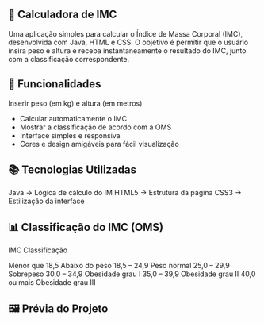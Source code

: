 ## 📏 Calculadora de IMC
Uma aplicação simples para calcular o Índice de Massa Corporal (IMC), desenvolvida com Java, HTML e CSS.
O objetivo é permitir que o usuário insira peso e altura e receba instantaneamente o resultado do IMC, junto com a classificação correspondente.

## 🚀 Funcionalidades
Inserir peso (em kg) e altura (em metros)

- Calcular automaticamente o IMC
- Mostrar a classificação de acordo com a OMS
- Interface simples e responsiva
- Cores e design amigáveis para fácil visualização

## 📚 Tecnologias Utilizadas

Java → Lógica de cálculo do IM
HTML5 → Estrutura da página
CSS3 → Estilização da interface

## 📊 Classificação do IMC (OMS)

IMC	Classificação

Menor que 18,5	Abaixo do peso
18,5 – 24,9	Peso normal
25,0 – 29,9	Sobrepeso
30,0 – 34,9	Obesidade grau I
35,0 – 39,9	Obesidade grau II
40,0 ou mais	Obesidade grau III

## 🖼 Prévia do Projeto
